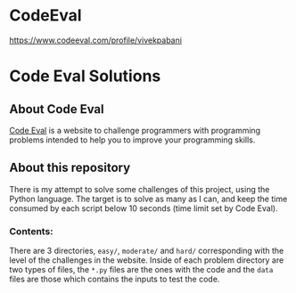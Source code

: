 # CodeEval
https://www.codeeval.com/profile/vivekpabani

# Code Eval Solutions

## About Code Eval

[Code Eval](https://www.codeeval.com) is a website to challenge programmers
with programming problems intended to help you to improve your programming
skills.

## About this repository

There is my attempt to solve some challenges of this project, using the
Python language. The target is to solve as many as I can, and keep the time
consumed by each script below 10 seconds (time limit set by Code Eval).

### Contents:

There are 3 directories, `easy/`, `moderate/` and `hard/` corresponding
with the level of the challenges in the website. Inside of each problem
directory are two types of files, the `*.py` files are the ones with the
code and the `data` files are those which contains the inputs to 
test the code.
